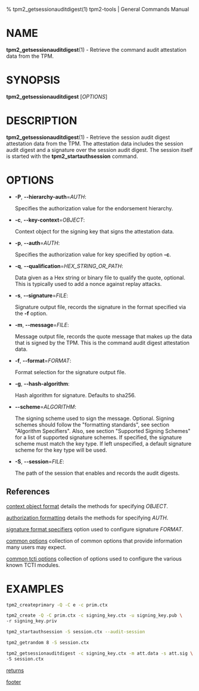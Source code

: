 % tpm2_getsessionauditdigest(1) tpm2-tools | General Commands Manual

# NAME

**tpm2_getsessionauditdigest**(1) - Retrieve the command audit attestation data
from the TPM.

# SYNOPSIS

**tpm2_getsessionauditdigest** [*OPTIONS*]

# DESCRIPTION

**tpm2_getsessionauditdigest**(1) - Retrieve the session audit digest
attestation data from the TPM. The attestation data includes the session audit
digest and a signature over the session audit digest. The session itself is
started with the **tpm2_startauthsession** command.

# OPTIONS

  * **-P**, **\--hierarchy-auth**=_AUTH_:

    Specifies the authorization value for the endorsement hierarchy.

  * **-c**, **\--key-context**=_OBJECT_:

    Context object for the signing key that signs the attestation data.

  * **-p**, **\--auth**=_AUTH_:

    Specifies the authorization value for key specified by option **-c**.

  * **-q**, **\--qualification**=_HEX\_STRING\_OR\_PATH_:

    Data given as a Hex string or binary file to qualify the quote, optional.
    This is typically used to add a nonce against replay attacks.

  * **-s**, **\--signature**=_FILE_:

    Signature output file, records the signature in the format specified via the
    **-f** option.

  * **-m**, **\--message**=_FILE_:

    Message output file, records the quote message that makes up the data that
    is signed by the TPM. This is the command audit digest attestation data.

  * **-f**, **\--format**=_FORMAT_:

    Format selection for the signature output file.

  * **-g**, **\--hash-algorithm**:

    Hash algorithm for signature. Defaults to sha256.

  * **\--scheme**=_ALGORITHM_:

    The signing scheme used to sign the message. Optional.
    Signing schemes should follow the "formatting standards", see section
     "Algorithm Specifiers".
    Also, see section "Supported Signing Schemes" for a list of supported
     signature schemes.
    If specified, the signature scheme must match the key type.
    If left unspecified, a default signature scheme for the key type will
     be used.

  * **-S**, **\--session**=_FILE_:

    The path of the session that enables and records the audit digests.

## References

[context object format](common/ctxobj.md) details the methods for specifying
_OBJECT_.

[authorization formatting](common/authorizations.md) details the methods for
specifying _AUTH_.

[signature format specifiers](common/signature.md) option used to configure
signature _FORMAT_.

[common options](common/options.md) collection of common options that provide
information many users may expect.

[common tcti options](common/tcti.md) collection of options used to configure
the various known TCTI modules.

# EXAMPLES

```bash
tpm2_createprimary -Q -C e -c prim.ctx

tpm2_create -Q -C prim.ctx -c signing_key.ctx -u signing_key.pub \
-r signing_key.priv

tpm2_startauthsession -S session.ctx --audit-session

tpm2_getrandom 8 -S session.ctx

tpm2_getsessionauditdigest -c signing_key.ctx -m att.data -s att.sig \
-S session.ctx
```

[returns](common/returns.md)

[footer](common/footer.md)
